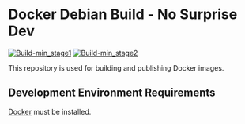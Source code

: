 # Docker Debian Build - No Surprise Dev

[![Build-min_stage1](https://github.com/nosurprisedev/docker-debian-build-nosurprisedev/actions/workflows/min-stage1.yml/badge.svg)](https://github.com/nosurprisedev/docker-debian-build-nosurprisedev/actions/workflows/min-stage1.yml)
[![Build-min_stage2](https://github.com/nosurprisedev/docker-debian-build-nosurprisedev/actions/workflows/min-stage2.yml/badge.svg)](https://github.com/nosurprisedev/docker-debian-build-nosurprisedev/actions/workflows/min-stage2.yml)

This repository is used for building and publishing Docker images.

## Development Environment Requirements
[Docker](https://www.docker.com/) must be installed.
